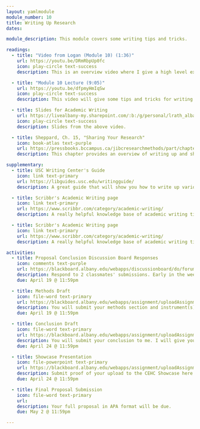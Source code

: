 ```yaml
---
layout: yamlmodule
module_number: 10
title: Writing Up Research
dates:

module_description: This module covers some writing tips and tricks.

readings:
  - title: "Video from Logan (Module 10) (1:36)"
    url: https://youtu.be/DRmRbpUp0fc
    icon: play-circle text-success
    description: This is an overview video where I give a high level explanation of the readings and describe this week's tasks.

  - title: "Module 10 Lecture (9:05)"
    url: https://youtu.be/dfpmyHmIqSw
    icon: play-circle text-success
    description: This video will give some tips and tricks for writing coherently and cohesively.

  - title: Slides for Academic Writing
    url: https://livealbany-my.sharepoint.com/:b:/g/personal/lrath_albany_edu/EbZNTjEJn9RNofLTXPmMDbMByg-UgZ8Yp6dAowI2okR5LA?e=z6k8QO
    icon: play-circle text-success
    description: Slides from the above video.

  - title: Sheppard, Ch. 15, "Sharing Your Research"
    icon: book-atlas text-purple
    url: https://pressbooks.bccampus.ca/jibcresearchmethods/part/chapter-15-sharing-your-research/
    description: This chapter provides an overview of writing up and sharing your research based on audience and format.

supplementary:
  - title: USC Writing Center's Guide
    icon: link text-primary
    url: https://libguides.usc.edu/writingguide/
    description: A great guide that will show you how to write up various sections of a paper.

  - title: Scribbr's Academic Writing page
    icon: link text-primary
    url: https://www.scribbr.com/category/academic-writing/
    description: A really helpful knowledge base of academic writing tips and tricks. Check out the <a href="https://www.scribbr.com/academic-writing/transition-words/" target="_blank">transitions words</a> page, for example.

  - title: Scribbr's Academic Writing page
    icon: link text-primary
    url: https://www.scribbr.com/category/academic-writing/
    description: A really helpful knowledge base of academic writing tips and tricks. Check out the <a href="https://www.scribbr.com/academic-writing/transition-words/" target="_blank">transitions words</a> page or the <a href="https://www.scribbr.com/apa-style/methods-section/" target="_blank">methods</a>, for example.

activities:
  - title: Proposal Conclusion Discussion Board Responses
    icon: comments text-purple
    url: https://blackboard.albany.edu/webapps/discussionboard/do/forum?action=list_threads&course_id=_174705_1&nav=discussion_board_entry&conf_id=_283757_1&forum_id=_613517_1
    description: Respond to 2 classmates' submissions. Early in the week you can respond to their post with just your name in order to sign up to review their paper. Then, later in the week, create another discussion board post with feedback. If two people have already claimed someone's post, you need to pick someone else's paper. While you will provide your feedback in a discussion board post, you may also leave specific comments or questions directly on the document.
    due: April 19 @ 11:59pm

  - title: Methods Draft
    icon: file-word text-primary
    url: https://blackboard.albany.edu/webapps/assignment/uploadAssignment?content_id=_7859695_1&course_id=_174705_1&group_id=&mode=cpview
    description: You will submit your methods section and instrument(s) (as appendices) to me. I will give you feedback and then you will re-submit it as an additional attempt.
    due: April 19 @ 11:59pm

  - title: Conclusion Draft
    icon: file-word text-primary
    url: https://blackboard.albany.edu/webapps/assignment/uploadAssignment?content_id=_7859696_1&course_id=_174705_1&group_id=&mode=cpview
    description: You will submit your conclusion to me. I will give you feedback and then you will re-submit it as an additional attempt.
    due: April 24 @ 11:59pm

  - title: Showcase Presentation
    icon: file-powerpoint text-primary
    url: https://blackboard.albany.edu/webapps/assignment/uploadAssignment?content_id=_8042219_1&course_id=_174705_1&group_id=&mode=cpview
    description: Submit proof of your upload to the CEHC Showcase here.
    due: April 24 @ 11:59pm

  - title: Final Proposal Submission
    icon: file-word text-primary
    url:
    description: Your full proposal in APA format will be due.
    due: May 2 @ 11:59pm

---
```

